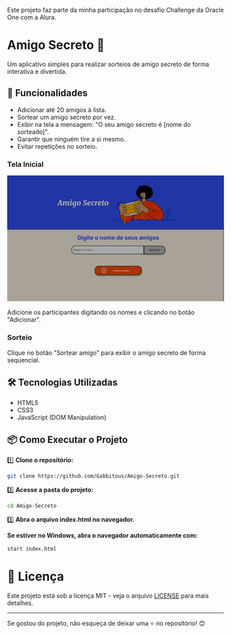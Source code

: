 Este projeto faz parte da minha participação no desafio Challenge da Oracle One com a Alura.

# Amigo Secreto 🎁

Um aplicativo simples para realizar sorteios de amigo secreto de forma interativa e divertida.

## 🚀 Funcionalidades

- Adicionar até 20 amigos à lista.
- Sortear um amigo secreto por vez.
- Exibir na tela a mensagem: "O seu amigo secreto é [nome do sorteado]".
- Garantir que ninguém tire a si mesmo.
- Evitar repetições no sorteio.

### Tela Inicial

![Tela Inicial do Amigo Secreto](screenshot_tela_inicial.jpg)

Adicione os participantes digitando os nomes e clicando no botão "Adicionar".

### Sorteio
Clique no botão "Sortear amigo" para exibir o amigo secreto de forma sequencial.

## 🛠️ Tecnologias Utilizadas

- HTML5
- CSS3
- JavaScript (DOM Manipulation)

## 📦 Como Executar o Projeto

1️⃣ **Clone o repositório:**  
```sh
git clone https://github.com/Gabbitous/Amigo-Secreto.git
```
2️⃣ **Acesse a pasta do projeto:**
```sh
cd Amigo-Secreto
```
3️⃣ **Abra o arquivo index.html no navegador.**

   **Se estiver no Windows, abra o navegador automaticamente com:**  
```sh
start index.html
```
# 📜 Licença

Este projeto está sob a licença MIT - veja o arquivo [LICENSE](LICENSE) para mais detalhes.

---

Se gostou do projeto, não esqueça de deixar uma ⭐ no repositório! 😊

